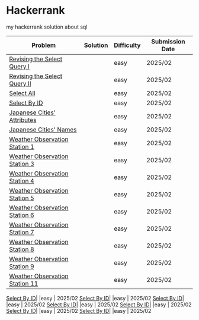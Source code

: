 # Hackerrank
my hackerrank solution about sql

| Problem | Solution | Difficulty | Submission Date |
|----------|----------|------------|-----------------|
[Revising the Select Query I](https://www.hackerrank.com/challenges/revising-the-select-query/problem?isFullScreen=true)| |easy | 2025/02
[Revising the Select Query II](https://www.hackerrank.com/challenges/revising-the-select-query-2/problem?isFullScreen=true)| |easy | 2025/02
[Select All](https://www.hackerrank.com/challenges/revising-the-select-query-2/problem?isFullScreen=true)| |easy | 2025/02
[Select By ID](https://www.hackerrank.com/challenges/select-by-id/problem?isFullScreen=true)| |easy | 2025/02
[Japanese Cities' Attributes](https://www.hackerrank.com/challenges/japanese-cities-attributes/problem?isFullScreen=true)| |easy | 2025/02
[Japanese Cities' Names](https://www.hackerrank.com/challenges/japanese-cities-name/problem?isFullScreen=true)| |easy | 2025/02
[Weather Observation Station 1](https://www.hackerrank.com/challenges/weather-observation-station-1/problem?isFullScreen=true)| |easy | 2025/02
[Weather Observation Station 3](https://www.hackerrank.com/challenges/weather-observation-station-3/problem?isFullScreen=true)| |easy | 2025/02
[Weather Observation Station 4](https://www.hackerrank.com/challenges/weather-observation-station-4/problem?isFullScreen=true)| |easy | 2025/02
[Weather Observation Station 5](https://www.hackerrank.com/challenges/weather-observation-station-5/problem?isFullScreen=true)| |easy | 2025/02
[Weather Observation Station 6](https://www.hackerrank.com/challenges/weather-observation-station-6/problem?isFullScreen=true)| |easy | 2025/02
[Weather Observation Station 7](https://www.hackerrank.com/challenges/weather-observation-station-7/problem?isFullScreen=true)| |easy | 2025/02
[Weather Observation Station 8](https://www.hackerrank.com/challenges/weather-observation-station-8/problem?isFullScreen=true)| |easy | 2025/02
[Weather Observation Station 9](https://www.hackerrank.com/challenges/weather-observation-station-9/problem?isFullScreen=true)| |easy | 2025/02
[Weather Observation Station 11](https://www.hackerrank.com/challenges/weather-observation-station-11/problem?isFullScreen=true)| |easy | 2025/02

[Select By ID](https://www.hackerrank.com/challenges/select-by-id/problem?isFullScreen=true)| |easy | 2025/02
[Select By ID](https://www.hackerrank.com/challenges/select-by-id/problem?isFullScreen=true)| |easy | 2025/02
[Select By ID](https://www.hackerrank.com/challenges/select-by-id/problem?isFullScreen=true)| |easy | 2025/02
[Select By ID](https://www.hackerrank.com/challenges/select-by-id/problem?isFullScreen=true)| |easy | 2025/02
[Select By ID](https://www.hackerrank.com/challenges/select-by-id/problem?isFullScreen=true)| |easy | 2025/02
[Select By ID](https://www.hackerrank.com/challenges/select-by-id/problem?isFullScreen=true)| |easy | 2025/02
[Select By ID](https://www.hackerrank.com/challenges/select-by-id/problem?isFullScreen=true)| |easy | 2025/02
